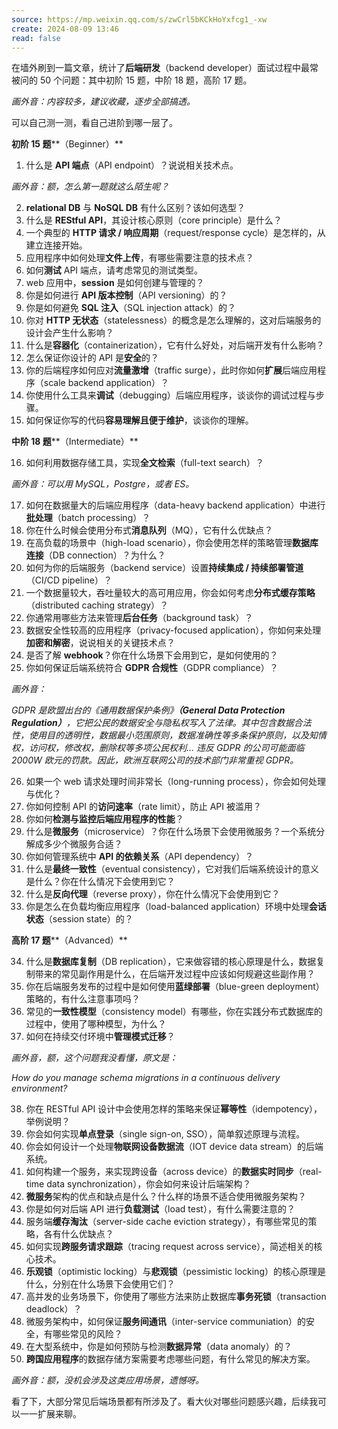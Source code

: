 ```yaml
---
source: https://mp.weixin.qq.com/s/zwCrl5bKCkHoYxfcg1_-xw
create: 2024-08-09 13:46
read: false
---
```


在墙外刷到一篇文章，统计了**后端研发**（backend developer）面试过程中最常被问的 50 个问题：其中初阶 15 题，中阶 18 题，高阶 17 题。

_画外音：内容较多，建议收藏，逐步全部搞透。_

可以自己测一测，看自己进阶到哪一层了。

**初阶 15 题****（Beginner）**

1. 什么是 **API 端点**（API endpoint）？说说相关技术点。

_画外音：额，怎么第一题就这么陌生呢？_

2. **relational DB** 与 **NoSQL DB** 有什么区别？该如何选型？
3. 什么是 **REStful API**，其设计核心原则（core principle）是什么？
4. 一个典型的 **HTTP 请求 / 响应周期**（request/response cycle）是怎样的，从建立连接开始。
5. 应用程序中如何处理**文件上传**，有哪些需要注意的技术点？
6. 如何**测试** API 端点，请考虑常见的测试类型。
7. web 应用中，**session** 是如何创建与管理的？
8. 你是如何进行 **API 版本控制**（API versioning）的？
9. 你是如何避免 **SQL 注入**（SQL injection attack）的？
10. 你对 **HTTP 无状态**（statelessness）的概念是怎么理解的，这对后端服务的设计会产生什么影响？
11. 什么是**容器化**（containerization），它有什么好处，对后端开发有什么影响？
12. 怎么保证你设计的 API 是**安全**的？
13. 你的后端程序如何应对**流量激增**（traffic surge），此时你如何**扩展**后端应用程序（scale backend application）？
14. 你使用什么工具来**调试**（debugging）后端应用程序，谈谈你的调试过程与步骤。
15. 如何保证你写的代码**容易理解且便于维护**，谈谈你的理解。

**中阶 18 题****（Intermediate）**

16. 如何利用数据存储工具，实现**全文检索**（full-text search）？

_画外音：可以用 MySQL，Postgre，或者 ES。_

17. 如何在数据量大的后端应用程序（data-heavy backend application）中进行**批处理**（batch processing）？
18. 你在什么时候会使用分布式**消息队列**（MQ），它有什么优缺点？
19. 在高负载的场景中（high-load scenario），你会使用怎样的策略管理**数据库连接**（DB connection）？为什么？
20. 如何为你的后端服务（backend service）设置**持续集成 / 持续部署管道**（CI/CD pipeline）？
21. 一个数据量较大，吞吐量较大的高可用应用，你会如何考虑**分布式缓存策略**（distributed caching strategy）？
22. 你通常用哪些方法来管理**后台任务**（background task）？
23. 数据安全性较高的应用程序（privacy-focused application），你如何来处理**加密和解密**，说说相关的关键技术点？
24. 是否了解 **webhook**？你在什么场景下会用到它，是如何使用的？
25. 你如何保证后端系统符合 **GDPR 合规性**（GDPR compliance）？

_画外音：_

_GDPR 是欧盟出台的《通用数据保护条例》__（General Data Protection Regulation）__，它把公民的数据安全与隐私权写入了法律。其中包含数据合法性，使用目的透明性，数据最小范围原则，数据准确性等多条保护原则，以及知情权，访问权，修改权，删除权等多项公民权利… 违反 GDPR 的公司可能面临 2000W 欧元的罚款。因此，欧洲互联网公司的技术部门非常重视 GDPR。_

26. 如果一个 web 请求处理时间非常长（long-running process），你会如何处理与优化？
27. 你如何控制 API 的**访问速率**（rate limit），防止 API 被滥用？
28. 你如何**检测与监控后端应用程序的性能**？
29. 什么是**微服务**（microservice）？你在什么场景下会使用微服务？一个系统分解成多少个微服务合适？
30. 你如何管理系统中 **API 的依赖关系**（API dependency）？
31. 什么是**最终一致性**（eventual consistency），它对我们后端系统设计的意义是什么？你在什么情况下会使用到它？
32. 什么是**反向代理**（reverse proxy），你在什么情况下会使用到它？
33. 你是怎么在负载均衡应用程序（load-balanced application）环境中处理**会话状态**（session state）的？

**高阶 17 题****（Advanced）**

34. 什么是**数据库复制**（DB replication），它来做容错的核心原理是什么，数据复制带来的常见副作用是什么，在后端开发过程中应该如何规避这些副作用？
35. 你在后端服务发布的过程中是如何使用**蓝绿部署**（blue-green deployment）策略的，有什么注意事项吗？
36. 常见的**一致性模型**（consistency model）有哪些，你在实践分布式数据库的过程中，使用了哪种模型，为什么？
37. 如何在持续交付环境中**管理模式迁移**？

_画外音，额，这个问题我没看懂，原文是：_

_How do you manage schema migrations in a continuous delivery environment?_

38. 你在 RESTful API 设计中会使用怎样的策略来保证**幂等性**（idempotency），举例说明？
39. 你会如何实现**单点登录**（single sign-on, SSO），简单叙述原理与流程。
40. 你会如何设计一个处理**物联网设备数据流**（IOT device data stream）的后端系统。
41. 如何构建一个服务，来实现跨设备（across device）的**数据实时同步**（real-time data synchronization），你会如何来设计后端架构？
42. **微服务**架构的优点和缺点是什么？什么样的场景不适合使用微服务架构？
43. 你是如何对后端 API 进行**负载测试**（load test），有什么需要注意的？
44. 服务端**缓存淘汰**（server-side cache eviction strategy），有哪些常见的策略，各有什么优缺点？
45. 如何实现**跨服务请求跟踪**（tracing request across service），简述相关的核心技术。
46. **乐观锁**（optimistic locking）与**悲观锁**（pessimistic locking）的核心原理是什么，分别在什么场景下会使用它们？
47. 高并发的业务场景下，你使用了哪些方法来防止数据库**事务死锁**（transaction deadlock）？
48. 微服务架构中，如何保证**服务间通讯**（inter-service communiation）的安全，有哪些常见的风险？
49. 在大型系统中，你是如何预防与检测**数据异常**（data anomaly）的？
50. **跨国应用程序**的数据存储方案需要考虑哪些问题，有什么常见的解决方案。

_画外音：额，没机会涉及这类应用场景，遗憾呀。_

看了下，大部分常见后端场景都有所涉及了。看大伙对哪些问题感兴趣，后续我可以一一扩展来聊。